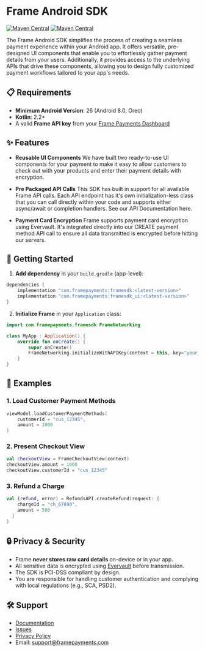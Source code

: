 # Frame Android SDK

[![Maven Central](https://img.shields.io/maven-central/v/com.framepayments/framesdk.svg?label=Maven%20Central)](https://search.maven.org/artifact/com.framepayments/framesdk)
[![Maven Central](https://img.shields.io/maven-central/v/com.framepayments/framesdk_ui.svg?label=Maven%20Central)](https://search.maven.org/artifact/com.framepayments/framesdk_ui)  

The Frame Android SDK simplifies the process of creating a seamless payment experience within your Android app. It offers versatile, pre-designed UI components that enable you to effortlessly gather payment details from your users. Additionally, it provides access to the underlying APIs that drive these components, allowing you to design fully customized payment workflows tailored to your app's needs.

## 📋 Requirements

- **Minimum Android Version**: 26 (Android 8.0, Oreo)  
- **Kotlin**: 2.2+  
- A valid **Frame API key** from your [Frame Payments Dashboard](https://framepayments.com)


## ✨ Features

- **Reusable UI Components** We have built two ready-to-use UI components for your payment to make it easy to allow customers to check out with your products and enter their payment details with encryption.

- **Pre Packaged API Calls** This SDK has built in support for all available Frame API calls. Each API endpoint has it's own initialization-less class that you can call directly within your code and supports either async/await or completion handlers. See our API Documentation here.

- **Payment Card Encryption** Frame supports payment card encryption using Evervault. It's integrated directly into our CREATE payment method API call to ensure all data transmitted is encrypted before hitting our servers.

## 🚀 Getting Started


1. **Add dependency** in your `build.gradle` (app-level):

```gradle
dependencies {
    implementation "com.framepayments:framesdk:<latest-version>"
    implementation "com.framepayments:framesdk_ui:<latest-version>"
}
```

2. **Initialize Frame** in your `Application` class:

```kotlin
import com.framepayments.framesdk.FrameNetworking

class MyApp : Application() {
    override fun onCreate() {
        super.onCreate()
        FrameNetworking.initializeWithAPIKey(context = this, key="your_api_key_here")
    }
}
```

## 📖 Examples

### 1. Load Customer Payment Methods
```kotlin
viewModel.loadCustomerPaymentMethods(
    customerId = "cus_12345",
    amount = 1000
)
```

### 2. Present Checkout View
```kotlin
val checkoutView = FrameCheckoutView(context)
checkoutView.amount = 1000
checkoutView.customerId = "cus_12345"
```

### 3. Refund a Charge
```kotlin
val (refund, error) = RefundsAPI.createRefund(request: { 
    chargeId = "ch_67890",
    amount = 500
  }
)
```

## 🔒 Privacy & Security

- Frame **never stores raw card details** on-device or in your app.  
- All sensitive data is encrypted using [Evervault](https://evervault.com) before transmission.  
- The SDK is PCI-DSS compliant by design.  
- You are responsible for handling customer authentication and complying with local regulations (e.g., SCA, PSD2).  

## 🛠 Support

- [Documentation](https://docs.framepayments.com)  
- [Issues](https://github.com/Frame-Payments/frame-android/issues)
- [Privacy Policy](https://framepayments.com/privacy)
- Email: support@framepayments.com
